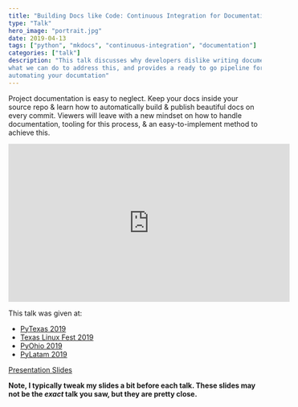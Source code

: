 ```yaml
---
title: "Building Docs like Code: Continuous Integration for Documentation"
type: "Talk"
hero_image: "portrait.jpg"
date: 2019-04-13
tags: ["python", "mkdocs", "continuous-integration", "documentation"]
categories: ["talk"]
description: "This talk discusses why developers dislike writing documentation,
what we can do to address this, and provides a ready to go pipeline for 
automating your documtation"
---
```


Project documentation is easy to neglect. Keep your docs inside your source
repo & learn how to automatically build & publish beautiful docs on every
commit. Viewers will leave with a new mindset on how to handle documentation,
tooling for this process, & an easy-to-implement method to achieve this.

<iframe width="560" height="315" src="https://www.youtube.com/embed/ftnVllssoI8" frameborder="0" allow="accelerometer; autoplay; encrypted-media; gyroscope; picture-in-picture" allowfullscreen></iframe>

This talk was given at:

* [PyTexas 2019](https://2019.pytexas.org/talk/U2Vzc2lvbk5vZGU6OTM=)
* [Texas Linux Fest 2019](https://2019.texaslinuxfest.org/presentations.html#track1_5)
* [PyOhio 2019](https://www.pyohio.org/2019/presentations/109)
* [PyLatam 2019](https://www.pylatam.org/en/full-schedule/building-docs-like-code-continuous-integration/)

[Presentation Slides](/docs/pytexas2019.pdf)

**Note, I typically tweak my slides a bit before each talk. These slides may
not be the _exact_ talk you saw, but they are pretty close.**
